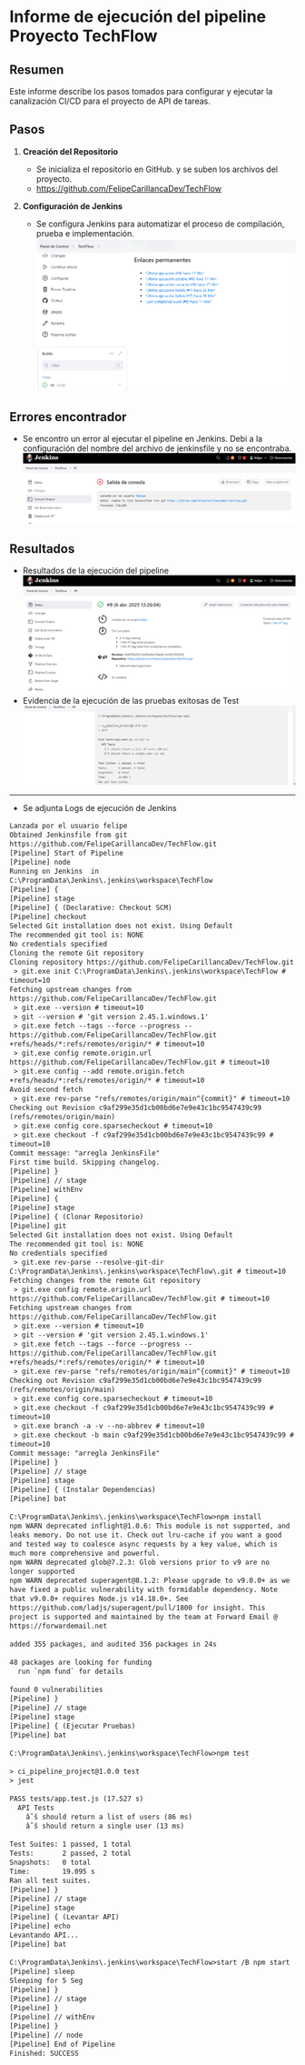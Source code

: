 # Informe de ejecución del pipeline Proyecto TechFlow

## Resumen

Este informe describe los pasos tomados para configurar y ejecutar la canalización CI/CD
para el proyecto de API de tareas.

## Pasos

1. **Creación del Repositorio**

    - Se inicializa el repositorio en GitHub. y se suben los archivos del proyecto.
    - https://github.com/FelipeCarillancaDev/TechFlow

2. **Configuración de Jenkins**

    - Se configura Jenkins para automatizar el proceso de compilación, prueba e implementación.
![config.jpg](img/config.png)
   
## Errores encontrador
- Se encontro un error al ejecutar el pipeline en Jenkins. Debi a la configuración del nombre del archivo de jenkinsfile y no se encontraba.
![error-1.jpg](img/error-1.png)

## Resultados
   
- Resultados de la ejecución del pipeline
![ejecucion-exitosa.jpg](img/ejecucion-exitosa.png)
- Evidencia de la ejecución de las pruebas exitosas de Test
![ejecucion-pruebas-exitosas.png](img/ejecucion-pruebas-exitosas.png)
  
---
- Se adjunta Logs de ejecución de Jenkins
```
Lanzada por el usuario felipe
Obtained Jenkinsfile from git https://github.com/FelipeCarillancaDev/TechFlow.git
[Pipeline] Start of Pipeline
[Pipeline] node
Running on Jenkins  in C:\ProgramData\Jenkins\.jenkins\workspace\TechFlow
[Pipeline] {
[Pipeline] stage
[Pipeline] { (Declarative: Checkout SCM)
[Pipeline] checkout
Selected Git installation does not exist. Using Default
The recommended git tool is: NONE
No credentials specified
Cloning the remote Git repository
Cloning repository https://github.com/FelipeCarillancaDev/TechFlow.git
 > git.exe init C:\ProgramData\Jenkins\.jenkins\workspace\TechFlow # timeout=10
Fetching upstream changes from https://github.com/FelipeCarillancaDev/TechFlow.git
 > git.exe --version # timeout=10
 > git --version # 'git version 2.45.1.windows.1'
 > git.exe fetch --tags --force --progress -- https://github.com/FelipeCarillancaDev/TechFlow.git +refs/heads/*:refs/remotes/origin/* # timeout=10
 > git.exe config remote.origin.url https://github.com/FelipeCarillancaDev/TechFlow.git # timeout=10
 > git.exe config --add remote.origin.fetch +refs/heads/*:refs/remotes/origin/* # timeout=10
Avoid second fetch
 > git.exe rev-parse "refs/remotes/origin/main^{commit}" # timeout=10
Checking out Revision c9af299e35d1cb00bd6e7e9e43c1bc9547439c99 (refs/remotes/origin/main)
 > git.exe config core.sparsecheckout # timeout=10
 > git.exe checkout -f c9af299e35d1cb00bd6e7e9e43c1bc9547439c99 # timeout=10
Commit message: "arregla JenkinsFile"
First time build. Skipping changelog.
[Pipeline] }
[Pipeline] // stage
[Pipeline] withEnv
[Pipeline] {
[Pipeline] stage
[Pipeline] { (Clonar Repositorio)
[Pipeline] git
Selected Git installation does not exist. Using Default
The recommended git tool is: NONE
No credentials specified
 > git.exe rev-parse --resolve-git-dir C:\ProgramData\Jenkins\.jenkins\workspace\TechFlow\.git # timeout=10
Fetching changes from the remote Git repository
 > git.exe config remote.origin.url https://github.com/FelipeCarillancaDev/TechFlow.git # timeout=10
Fetching upstream changes from https://github.com/FelipeCarillancaDev/TechFlow.git
 > git.exe --version # timeout=10
 > git --version # 'git version 2.45.1.windows.1'
 > git.exe fetch --tags --force --progress -- https://github.com/FelipeCarillancaDev/TechFlow.git +refs/heads/*:refs/remotes/origin/* # timeout=10
 > git.exe rev-parse "refs/remotes/origin/main^{commit}" # timeout=10
Checking out Revision c9af299e35d1cb00bd6e7e9e43c1bc9547439c99 (refs/remotes/origin/main)
 > git.exe config core.sparsecheckout # timeout=10
 > git.exe checkout -f c9af299e35d1cb00bd6e7e9e43c1bc9547439c99 # timeout=10
 > git.exe branch -a -v --no-abbrev # timeout=10
 > git.exe checkout -b main c9af299e35d1cb00bd6e7e9e43c1bc9547439c99 # timeout=10
Commit message: "arregla JenkinsFile"
[Pipeline] }
[Pipeline] // stage
[Pipeline] stage
[Pipeline] { (Instalar Dependencias)
[Pipeline] bat

C:\ProgramData\Jenkins\.jenkins\workspace\TechFlow>npm install 
npm WARN deprecated inflight@1.0.6: This module is not supported, and leaks memory. Do not use it. Check out lru-cache if you want a good and tested way to coalesce async requests by a key value, which is much more comprehensive and powerful.
npm WARN deprecated glob@7.2.3: Glob versions prior to v9 are no longer supported
npm WARN deprecated superagent@8.1.2: Please upgrade to v9.0.0+ as we have fixed a public vulnerability with formidable dependency. Note that v9.0.0+ requires Node.js v14.18.0+. See https://github.com/ladjs/superagent/pull/1800 for insight. This project is supported and maintained by the team at Forward Email @ https://forwardemail.net

added 355 packages, and audited 356 packages in 24s

48 packages are looking for funding
  run `npm fund` for details

found 0 vulnerabilities
[Pipeline] }
[Pipeline] // stage
[Pipeline] stage
[Pipeline] { (Ejecutar Pruebas)
[Pipeline] bat

C:\ProgramData\Jenkins\.jenkins\workspace\TechFlow>npm test 

> ci_pipeline_project@1.0.0 test
> jest

PASS tests/app.test.js (17.527 s)
  API Tests
    âˆš should return a list of users (86 ms)
    âˆš should return a single user (13 ms)

Test Suites: 1 passed, 1 total
Tests:       2 passed, 2 total
Snapshots:   0 total
Time:        19.095 s
Ran all test suites.
[Pipeline] }
[Pipeline] // stage
[Pipeline] stage
[Pipeline] { (Levantar API)
[Pipeline] echo
Levantando API...
[Pipeline] bat

C:\ProgramData\Jenkins\.jenkins\workspace\TechFlow>start /B npm start 
[Pipeline] sleep
Sleeping for 5 Seg
[Pipeline] }
[Pipeline] // stage
[Pipeline] }
[Pipeline] // withEnv
[Pipeline] }
[Pipeline] // node
[Pipeline] End of Pipeline
Finished: SUCCESS
```